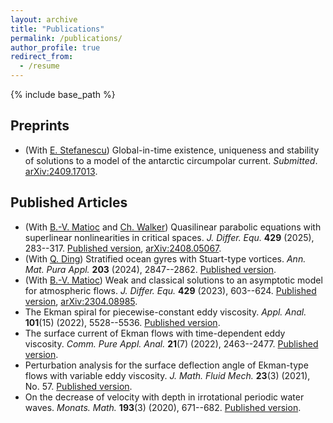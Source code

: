 ```yaml
---
layout: archive
title: "Publications"
permalink: /publications/
author_profile: true
redirect_from:
  - /resume
---
```


{% include base_path %}

Preprints
------
* (With [E. Stefanescu](https://www.math.tugraz.at/~stefanescu/)) Global-in-time existence, uniqueness and stability of solutions to a model of the antarctic circumpolar current. <i>Submitted</i>. [arXiv:2409.17013](https://arxiv.org/abs/2409.17013).

Published Articles
------
* (With [B.-V. Matioc](https://homepages.uni-regensburg.de/~mab11770/) and [Ch. Walker](https://www.ifam.uni-hannover.de/de/walker)) Quasilinear parabolic equations with superlinear nonlinearities in critical spaces. <i>J. Differ. Equ.</i> <b>429</b> (2025), 283--317. [Published version](https://www.sciencedirect.com/science/article/pii/S0022039625001585), [arXiv:2408.05067](https://arxiv.org/abs/2408.05067).
* (With [Q. Ding](https://www.researchgate.net/profile/Qixing-Ding)) Stratified ocean gyres with Stuart-type vortices. <i>Ann. Mat. Pura Appl.</i> <b>203</b> (2024), 2847--2862. [Published version](https://link.springer.com/article/10.1007/s10231-024-01469-5).
* (With [B.-V. Matioc](https://homepages.uni-regensburg.de/~mab11770/)) Weak and classical solutions to an asymptotic model for atmospheric flows. <i>J. Differ. Equ.</i> <b>429</b> (2023), 603--624. [Published version](https://www.sciencedirect.com/science/article/pii/S0022039623003637), [arXiv:2304.08985](https://arxiv.org/abs/2304.08985).
* The Ekman spiral for piecewise-constant eddy viscosity. <i>Appl. Anal.</i> <b>101</b>(15) (2022), 5528--5536. [Published version](https://www.tandfonline.com/doi/full/10.1080/00036811.2021.1896709).
* The surface current of Ekman flows with time-dependent eddy viscosity. <i>Comm. Pure Appl. Anal.</i> <b>21</b>(7) (2022), 2463--2477. [Published version](https://www.aimsciences.org/article/doi/10.3934/cpaa.2022064).
* Perturbation analysis for the surface deflection angle of Ekman-type flows with variable eddy viscosity. <i>J. Math. Fluid Mech.</i> <b>23</b>(3) (2021), No. 57. [Published version](https://link.springer.com/article/10.1007/s00021-021-00586-y).
* On the decrease of velocity with depth in irrotational periodic water waves. <i>Monats. Math.</i> <b>193</b>(3) (2020), 671--682. [Published version](https://link.springer.com/article/10.1007/s00605-020-01451-2). 
